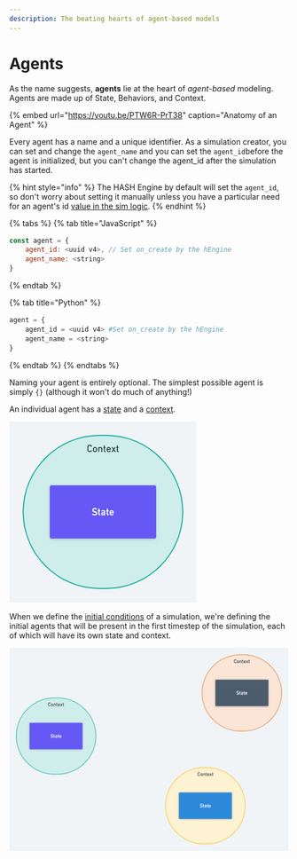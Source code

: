 ```yaml
---
description: The beating hearts of agent-based models
---
```


# Agents

As the name suggests, **agents** lie at the heart of _agent_-_based_ modeling. Agents are made up of State, Behaviors, and Context.

{% embed url="https://youtu.be/PTW6R-PrT38" caption="Anatomy of an Agent" %}

Every agent has a name and a unique identifier. As a simulation creator, you can set and change the `agent_name` and you can set the `agent_id`before the agent is initialized, but you can't change the agent\_id after the simulation has started. 

{% hint style="info" %}
The HASH Engine by default will set the `agent_id`, so don't worry about setting it manually unless you have a particular need for an agent's id [value in the sim logic](../libraries/hash/agent.md#generateagentid).
{% endhint %}

{% tabs %}
{% tab title="JavaScript" %}
```javascript
const agent = {
    agent_id: <uuid v4>, // Set on_create by the hEngine
    agent_name: <string>
}
```
{% endtab %}

{% tab title="Python" %}
```python
agent = {
    agent_id = <uuid v4> #Set on_create by the hEngine
    agent_name = <string>
}
```
{% endtab %}
{% endtabs %}

Naming your agent is entirely optional. The simplest possible agent is simply `{}` \(although it won't do much of anything!\)

An individual agent has a [state](state.md) and a [context](context.md).

![An Agent](../../.gitbook/assets/image%20%2814%29.png)

When we define the [initial conditions](initial-state.md) of a simulation, we're defining the initial agents that will be present in the first timestep of the simulation, each of which will have its own state and context.

![Three agents, ready to simulate.](../../.gitbook/assets/image%20%2813%29.png)

